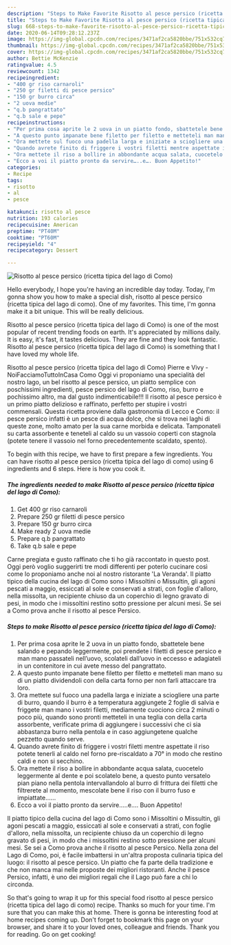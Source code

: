 ```yaml
---
description: "Steps to Make Favorite Risotto al pesce persico (ricetta tipica del lago di Como)"
title: "Steps to Make Favorite Risotto al pesce persico (ricetta tipica del lago di Como)"
slug: 668-steps-to-make-favorite-risotto-al-pesce-persico-ricetta-tipica-del-lago-di-como
date: 2020-06-14T09:28:12.237Z
image: https://img-global.cpcdn.com/recipes/3471af2ca5820bbe/751x532cq70/risotto-al-pesce-persico-ricetta-tipica-del-lago-di-como-recipe-main-photo.jpg
thumbnail: https://img-global.cpcdn.com/recipes/3471af2ca5820bbe/751x532cq70/risotto-al-pesce-persico-ricetta-tipica-del-lago-di-como-recipe-main-photo.jpg
cover: https://img-global.cpcdn.com/recipes/3471af2ca5820bbe/751x532cq70/risotto-al-pesce-persico-ricetta-tipica-del-lago-di-como-recipe-main-photo.jpg
author: Bettie McKenzie
ratingvalue: 4.5
reviewcount: 1342
recipeingredient:
- "400 gr riso carnaroli"
- "250 gr filetti di pesce persico"
- "150 gr burro circa"
- "2 uova medie"
- "q.b pangrattato"
- "q.b sale e pepe"
recipeinstructions:
- "Per prima cosa aprite le 2 uova in un piatto fondo, sbattetele bene salando e pepando leggermente, poi prendete i filetti di pesce persico e man mano passateli nell’uovo, scolateli dall’uovo in eccesso e adagiateli in un contenitore in cui avete messo del pangrattato."
- "A questo punto impanate bene filetto per filetto e metteteli man mano su di un piatto dividendoli con della carta forno per non farli attaccare tra loro."
- "Ora mettete sul fuoco una padella larga e iniziate a sciogliere una parte di burro, quando il burro è a temperatura aggiungete 2 foglie di salvia e friggete man mano i vostri filetti, mediamente cuociono circa 2 minuti o poco più, quando sono pronti metteteli in una teglia con della carta assorbente, verificate prima di aggiungere i successivi che ci sia abbastanza burro nella pentola e in caso aggiungetene qualche pezzetto quando serve."
- "Quando avrete finito di friggere i vostri filetti mentre aspettate il riso potete tenerli al caldo nel forno pre-riscaldato a 70° in modo che restino caldi e non si secchino."
- "Ora mettete il riso a bollire in abbondante acqua salata, cuocetelo leggermente al dente e poi scolatelo bene, a questo punto versatelo pian piano nella pentola intervallandolo al burro di frittura dei filetti che filtrerete al momento, mescolate bene il riso con il burro fuso e impiattate……"
- "Ecco a voi il piatto pronto da servire…..e…. Buon Appetito!"
categories:
- Recipe
tags:
- risotto
- al
- pesce

katakunci: risotto al pesce 
nutrition: 193 calories
recipecuisine: American
preptime: "PT40M"
cooktime: "PT60M"
recipeyield: "4"
recipecategory: Dessert

---
```



![Risotto al pesce persico (ricetta tipica del lago di Como)](https://img-global.cpcdn.com/recipes/3471af2ca5820bbe/751x532cq70/risotto-al-pesce-persico-ricetta-tipica-del-lago-di-como-recipe-main-photo.jpg)

Hello everybody, I hope you're having an incredible day today. Today, I'm gonna show you how to make a special dish, risotto al pesce persico (ricetta tipica del lago di como). One of my favorites. This time, I'm gonna make it a bit unique. This will be really delicious.

Risotto al pesce persico (ricetta tipica del lago di Como) is one of the most popular of recent trending foods on earth. It's appreciated by millions daily. It is easy, it's fast, it tastes delicious. They are fine and they look fantastic. Risotto al pesce persico (ricetta tipica del lago di Como) is something that I have loved my whole life.

Risotto al pesce persico (ricetta tipica del lago di Como) Pierre e Vivy - NoiFacciamoTuttoInCasa Como Oggi vi proponiamo una specialità del nostro lago, un bel risotto al pesce persico, un piatto semplice con poschissimi ingredienti, pesce persico del lago di Como, riso, burro e pochissimo altro, ma dal gusto indimenticabile!!! Il risotto al pesce persico è un primo piatto delizioso e raffinato, perfetto per stupire i vostri commensali. Questa ricetta proviene dalla gastronomia di Lecco e Como: il pesce persico infatti è un pesce di acqua dolce, che si trova nei laghi di queste zone, molto amato per la sua carne morbida e delicata. Tamponateli su carta assorbente e teneteli al caldo su un vassoio coperti con stagnola (potete tenere il vassoio nel forno precedentemente scaldato, spento).


To begin with this recipe, we have to first prepare a few ingredients. You can have risotto al pesce persico (ricetta tipica del lago di como) using 6 ingredients and 6 steps. Here is how you cook it.

<!--inarticleads1-->

##### The ingredients needed to make Risotto al pesce persico (ricetta tipica del lago di Como):

1. Get 400 gr riso carnaroli
1. Prepare 250 gr filetti di pesce persico
1. Prepare 150 gr burro circa
1. Make ready 2 uova medie
1. Prepare q.b pangrattato
1. Take q.b sale e pepe


Carne pregiata e gusto raffinato che ti ho già raccontato in questo post. Oggi però voglio suggerirti tre modi differenti per poterlo cucinare così come lo proponiamo anche noi al nostro ristorante &#39;La Veranda&#39;. Il piatto tipico della cucina del lago di Como sono i Missoltini o Missultin, gli agoni pescati a maggio, essiccati al sole e conservati a strati, con foglie d&#39;alloro, nella missolta, un recipiente chiuso da un coperchio di legno gravato di pesi, in modo che i missoltini restino sotto pressione per alcuni mesi. Se sei a Como prova anche il risotto al pesce Persico. 

<!--inarticleads2-->

##### Steps to make Risotto al pesce persico (ricetta tipica del lago di Como):

1. Per prima cosa aprite le 2 uova in un piatto fondo, sbattetele bene salando e pepando leggermente, poi prendete i filetti di pesce persico e man mano passateli nell’uovo, scolateli dall’uovo in eccesso e adagiateli in un contenitore in cui avete messo del pangrattato.
1. A questo punto impanate bene filetto per filetto e metteteli man mano su di un piatto dividendoli con della carta forno per non farli attaccare tra loro.
1. Ora mettete sul fuoco una padella larga e iniziate a sciogliere una parte di burro, quando il burro è a temperatura aggiungete 2 foglie di salvia e friggete man mano i vostri filetti, mediamente cuociono circa 2 minuti o poco più, quando sono pronti metteteli in una teglia con della carta assorbente, verificate prima di aggiungere i successivi che ci sia abbastanza burro nella pentola e in caso aggiungetene qualche pezzetto quando serve.
1. Quando avrete finito di friggere i vostri filetti mentre aspettate il riso potete tenerli al caldo nel forno pre-riscaldato a 70° in modo che restino caldi e non si secchino.
1. Ora mettete il riso a bollire in abbondante acqua salata, cuocetelo leggermente al dente e poi scolatelo bene, a questo punto versatelo pian piano nella pentola intervallandolo al burro di frittura dei filetti che filtrerete al momento, mescolate bene il riso con il burro fuso e impiattate……
1. Ecco a voi il piatto pronto da servire…..e…. Buon Appetito!


Il piatto tipico della cucina del lago di Como sono i Missoltini o Missultin, gli agoni pescati a maggio, essiccati al sole e conservati a strati, con foglie d&#39;alloro, nella missolta, un recipiente chiuso da un coperchio di legno gravato di pesi, in modo che i missoltini restino sotto pressione per alcuni mesi. Se sei a Como prova anche il risotto al pesce Persico. Nella zona del Lago di Como, poi, è facile imbattersi in un&#39;altra proposta culinaria tipica del luogo: il risotto al pesce persico. Un piatto che fa parte della tradizione e che non manca mai nelle proposte dei migliori ristoranti. Anche il pesce Persico, infatti, è uno dei migliori regali che il Lago può fare a chi lo circonda. 

So that's going to wrap it up for this special food risotto al pesce persico (ricetta tipica del lago di como) recipe. Thanks so much for your time. I'm sure that you can make this at home. There is gonna be interesting food at home recipes coming up. Don't forget to bookmark this page on your browser, and share it to your loved ones, colleague and friends. Thank you for reading. Go on get cooking!
